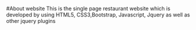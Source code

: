 #About website 
This is the single page restaurant website which is developed by using HTML5, CSS3,Bootstrap, Javascript, Jquery as well as other jquery plugins 
